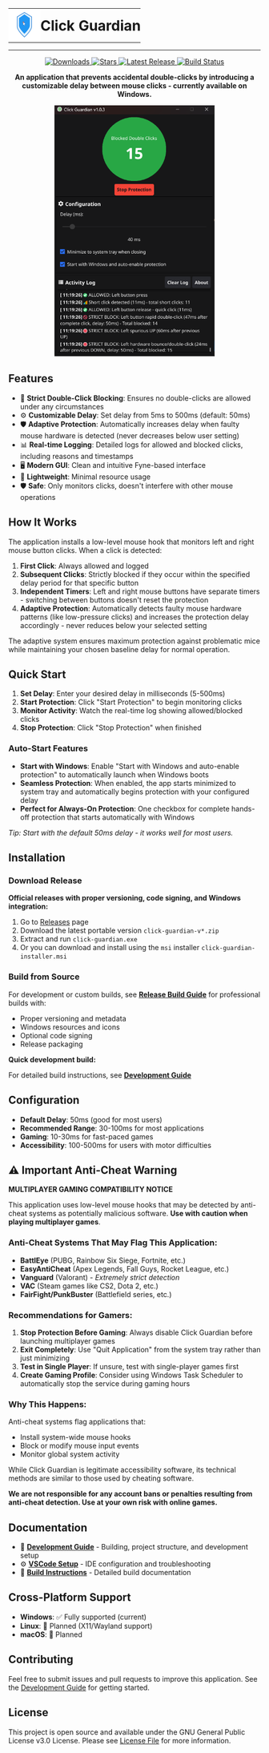 <table align="center" border="0" cellpadding="0" cellspacing="0" style="border-collapse: collapse; border: none; margin: 0 auto;">
  <tr>
    <td style="border: none; padding: 0;">
      <img src="assets/icon-modern-shield.svg" alt="Click Guardian Logo" width="64" height="64">
    </td>
    <td style="padding-left: 10px; vertical-align: middle; font-size: 28px; font-weight: bold; border: none; padding: 0;">
      Click Guardian
    </td>
  </tr>
</table>

---
<p align="center">
  <a href="https://github.com/AHS12/click-guardian/releases">
    <img src="https://img.shields.io/github/downloads/AHS12/click-guardian/total" alt="Downloads">
  </a>
  <a href="https://github.com/AHS12/click-guardian/stargazers">
    <img src="https://img.shields.io/github/stars/AHS12/click-guardian" alt="Stars">
  </a>
  <a href="https://github.com/AHS12/click-guardian/releases">
    <img src="https://img.shields.io/github/v/release/AHS12/click-guardian" alt="Latest Release">
  </a>
  <a href="https://github.com/AHS12/click-guardian/actions/workflows/windows_build.yml">
    <img src="https://github.com/AHS12/click-guardian/actions/workflows/windows_build.yml/badge.svg" alt="Build Status">
  </a>
</p>


<p align="center">
  <strong>An application that prevents accidental double-clicks by introducing a customizable delay between mouse clicks - currently available on Windows.</strong>
</p>

<p align="center">
  <img src="image1.png" alt="Click Guardian Screenshot" width="320">
</p>

## Features

- 🎯 **Strict Double-Click Blocking**: Ensures no double-clicks are allowed under any circumstances
- ⚙️ **Customizable Delay**: Set delay from 5ms to 500ms (default: 50ms)
- 🛡️ **Adaptive Protection**: Automatically increases delay when faulty mouse hardware is detected (never decreases below user setting)
- 📊 **Real-time Logging**: Detailed logs for allowed and blocked clicks, including reasons and timestamps
- 🖥️ **Modern GUI**: Clean and intuitive Fyne-based interface
- 🚀 **Lightweight**: Minimal resource usage
- 🛡️ **Safe**: Only monitors clicks, doesn't interfere with other mouse operations

## How It Works

The application installs a low-level mouse hook that monitors left and right mouse button clicks. When a click is detected:

1. **First Click**: Always allowed and logged
2. **Subsequent Clicks**: Strictly blocked if they occur within the specified delay period for that specific button
3. **Independent Timers**: Left and right mouse buttons have separate timers - switching between buttons doesn't reset the protection
4. **Adaptive Protection**: Automatically detects faulty mouse hardware patterns (like low-pressure clicks) and increases the protection delay accordingly - never reduces below your selected setting

The adaptive system ensures maximum protection against problematic mice while maintaining your chosen baseline delay for normal operation.

## Quick Start

1. **Set Delay**: Enter your desired delay in milliseconds (5-500ms)
2. **Start Protection**: Click "Start Protection" to begin monitoring clicks
3. **Monitor Activity**: Watch the real-time log showing allowed/blocked clicks
4. **Stop Protection**: Click "Stop Protection" when finished

### Auto-Start Features

- **Start with Windows**: Enable "Start with Windows and auto-enable protection" to automatically launch when Windows boots
- **Seamless Protection**: When enabled, the app starts minimized to system tray and automatically begins protection with your configured delay
- **Perfect for Always-On Protection**: One checkbox for complete hands-off protection that starts automatically with Windows

_Tip: Start with the default 50ms delay - it works well for most users._

## Installation

### Download Release

**Official releases with proper versioning, code signing, and Windows integration:**

1. Go to [Releases](../../releases) page
2. Download the latest portable version `click-guardian-v*.zip`
3. Extract and run `click-guardian.exe`
4. Or you can download and install using the `msi` installer `click-guardian-installer.msi`


### Build from Source

For development or custom builds, see [**Release Build Guide**](docs/RELEASE_BUILD.md) for professional builds with:

- Proper versioning and metadata
- Windows resources and icons
- Optional code signing
- Release packaging

**Quick development build:**

For detailed build instructions, see [**Development Guide**](docs/DEVELOPMENT.md)

## Configuration

- **Default Delay**: 50ms (good for most users)
- **Recommended Range**: 30-100ms for most applications
- **Gaming**: 10-30ms for fast-paced games
- **Accessibility**: 100-500ms for users with motor difficulties

## ⚠️ Important Anti-Cheat Warning

**MULTIPLAYER GAMING COMPATIBILITY NOTICE**

This application uses low-level mouse hooks that may be detected by anti-cheat systems as potentially malicious software. **Use with caution when playing multiplayer games**.

### Anti-Cheat Systems That May Flag This Application:

- **BattlEye** (PUBG, Rainbow Six Siege, Fortnite, etc.)
- **EasyAntiCheat** (Apex Legends, Fall Guys, Rocket League, etc.)
- **Vanguard** (Valorant) - _Extremely strict detection_
- **VAC** (Steam games like CS2, Dota 2, etc.)
- **FairFight/PunkBuster** (Battlefield series, etc.)

### Recommendations for Gamers:

1. **Stop Protection Before Gaming**: Always disable Click Guardian before launching multiplayer games
2. **Exit Completely**: Use "Quit Application" from the system tray rather than just minimizing
3. **Test in Single Player**: If unsure, test with single-player games first
4. **Create Gaming Profile**: Consider using Windows Task Scheduler to automatically stop the service during gaming hours

### Why This Happens:

Anti-cheat systems flag applications that:

- Install system-wide mouse hooks
- Block or modify mouse input events
- Monitor global system activity

While Click Guardian is legitimate accessibility software, its technical methods are similar to those used by cheating software.

**We are not responsible for any account bans or penalties resulting from anti-cheat detection. Use at your own risk with online games.**

## Documentation

- 📖 [**Development Guide**](docs/DEVELOPMENT.md) - Building, project structure, and development setup
- ⚙️ [**VSCode Setup**](docs/VSCODE_SETUP.md) - IDE configuration and troubleshooting
- 🔧 [**Build Instructions**](docs/BUILD.md) - Detailed build documentation

## Cross-Platform Support

- **Windows**: ✅ Fully supported (current)
- **Linux**: 🚧 Planned (X11/Wayland support)
- **macOS**: 🚧 Planned

## Contributing

Feel free to submit issues and pull requests to improve this application. See the [Development Guide](docs/DEVELOPMENT.md) for getting started.

## License

This project is open source and available under the GNU General Public License v3.0 License. Please see [License File](LICENSE.txt) for more information.
